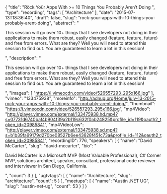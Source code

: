 {
  "title": "Röck Yoür Apps With >= 10 Things You Probably Aren’t Doing ",
  "type": "recording",
  "tags": [
    "Architecture"
  ],
  "date": "2015-07-13T18:36:40",
  "draft": false,
  "slug": "rock-your-apps-with-10-things-you-probably-arent-doing",
  "abstract": "<p>This session will go over 10+ things that I see developers not doing in their applications to make them robust, easily changed (feature, feature, future) and free from errors. What are they? Well you will need to attend this session to find out. You are guaranteed to learn a lot in this session!</p>",
  "description": "<p>This session will go over 10+ things that I see developers not doing in their applications to make them robust, easily changed (feature, feature, future) and free from errors. What are they? Well you will need to attend this session to find out. You are guaranteed to learn a lot in this session!</p>",
  "images": [
    "https://i.vimeocdn.com/video/526557293_295x166.jpg"
  ],
  "vimeo": "133475938",
  "moreinfo": "http://adnug.org/Home/july-13-2015-rock-your-apps-with-10-things-you-probably-arent-doing/",
  "thumbnail": "https://i.vimeocdn.com/video/526557293_295x166.jpg",
  "mp4Video": "http://player.vimeo.com/external/133475938.hd.mp4?s=07731d6740baf4b904f39a2b119c632f0ab24825&profile_id=119&oauth2_token_id=20985841",
  "mp4VideoLow": "http://player.vimeo.com/external/133475938.sd.mp4?s=b1b39fa99179d270be08527b6ee43628f451c73a&profile_id=112&oauth2_token_id=20985841",
  "recordingID": 776,
  "speakers": [
    {
      "name": "David McCarter",
      "slug": "david-mccarter",
      "bio": "<p>David McCarter is a Microsoft MVP (Most Valuable Professional), C# Corner MVP, solutions architect, speaker, consultant, professional code reviewer and interviewer in San Diego, California.</p>",
      "count": 3
    }
  ],
  "ugtvtags": [
    {
      "name": "Architecture",
      "slug": "architecture",
      "count": 5
    }
  ],
  "meetups": [
    {
      "name": "Austin .NET UG",
      "slug": "austin-net-ug",
      "count": 53
    }
  ]
}